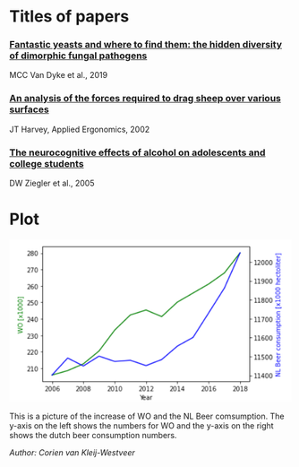 # Titles of papers

### [Fantastic yeasts and where to find them: the hidden diversity of dimorphic fungal pathogens](https://www.sciencedirect.com/science/article/pii/S136952741930013X)

MCC Van Dyke et al., 2019

### [An analysis of the forces required to drag sheep over various surfaces](https://www.sciencedirect.com/science/article/pii/S0003687002000716)

JT Harvey, Applied Ergonomics, 2002

### [The neurocognitive effects of alcohol on adolescents and college students](https://www.sciencedirect.com/science/article/pii/S0091743504002658)

DW Ziegler et al., 2005

# Plot

![plot300.png](https://github.com/cvkleij/Corien-van-Kleij-Westveer-assignment/blob/master/plot300.png?raw=true)

This is a picture of the increase of WO and the NL Beer comsumption. The y-axis on the left shows the numbers for WO and the y-axis on the right shows the dutch beer consumption numbers.

*Author: Corien van Kleij-Westveer*

